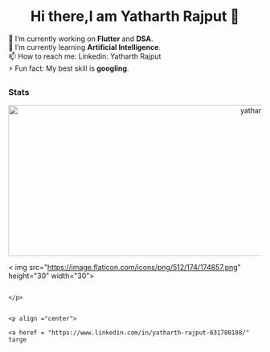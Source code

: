 


<h1 align="center">Hi there,I am Yatharth Rajput 👋</h1>
🔭 I’m currently working on <strong>Flutter</strong> and <strong>DSA</strong>.<br>
🌱 I’m currently learning <strong> Artificial Intelligence</strong>.<br>
📫 How to reach me: Linkedin: <a heref="https://www.linkedin.com/in/yatharth-rajput-631780188/" target="_blank">Yatharth Rajput</a><br>
⚡ Fun fact: My best skill is <strong>googling</strong>.<br>


### Stats
<p align ="center">
  
  <img src ="https://github-readme-stats.vercel.app/api?username=yatharthrajput&theme=dark&show_icons=true" alt="yatharthrajput" height="300" width="1000">
  </p>
  <p align="center">
  
  <a heref="https://www.linkedin.com/in/yatharth-rajput-631780188/"   target="_blank">< img src="https://image.flaticon.com/icons/png/512/174/174857.png" height="30" width="30"></a>
                                                                                                                 
                                                                                                                   </p>
                                                                                                                  
                                                                                                                 <p align ="center">
                                                                                                                                   <a heref = "https://www.linkedin.com/in/yatharth-rajput-631780188/" targe
